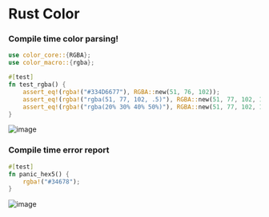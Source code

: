 Rust Color
==========

### Compile time color parsing!


```rust
use color_core::{RGBA};
use color_macro::{rgba};

#[test]
fn test_rgba() {
    assert_eq!(rgba!("#334D6677"), RGBA::new(51, 76, 102));
    assert_eq!(rgba!("rgba(51, 77, 102, .5)"), RGBA::new(51, 77, 102, 127));
    assert_eq!(rgba!("rgba(20% 30% 40% 50%)"), RGBA::new(51, 77, 102, 127));
}
```

![image](https://user-images.githubusercontent.com/17541209/156918397-cf9024dc-7f2e-4f36-b3a7-2eec1cb26584.png)


### Compile time error report

```rust
#[test]
fn panic_hex5() {
    rgba!("#34678");
}
```


![image](https://user-images.githubusercontent.com/17541209/156918188-e8d6ed8c-b811-4f20-9159-040eeab5af07.png)
